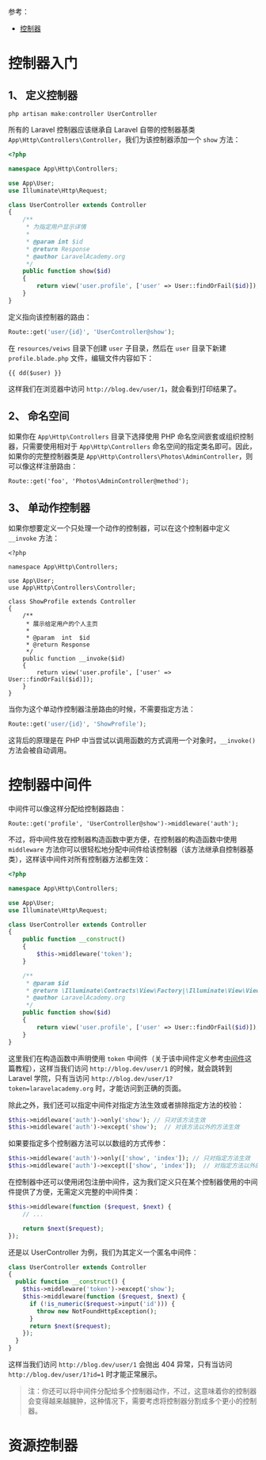 参考：  
* [控制器](https://laravelacademy.org/post/7836.html)  

# 控制器入门
## 1、 定义控制器
```
php artisan make:controller UserController
```
所有的 Laravel 控制器应该继承自 Laravel 自带的控制器基类 `App\Http\Controllers\Controller`，我们为该控制器添加一个 `show` 方法：  
```php
<?php

namespace App\Http\Controllers;

use App\User;
use Illuminate\Http\Request;

class UserController extends Controller
{
    /**
     * 为指定用户显示详情
     *
     * @param int $id
     * @return Response
     * @author LaravelAcademy.org
     */
    public function show($id)
    {
        return view('user.profile', ['user' => User::findOrFail($id)]);
    }
}
```
定义指向该控制器的路由：  
```php
Route::get('user/{id}', 'UserController@show');
```

在 `resources/veiws` 目录下创建 `user` 子目录，然后在 `user` 目录下新建 `profile.blade.php` 文件，编辑文件内容如下：  
```
{{ dd($user) }}
```
这样我们在浏览器中访问 `http://blog.dev/user/1`，就会看到打印结果了。  


## 2、 命名空间
如果你在 `App\Http\Controllers` 目录下选择使用 PHP 命名空间嵌套或组织控制器，只需要使用相对于 `App\Http\Controllers` 命名空间的指定类名即可。因此，如果你的完整控制器类是 `App\Http\Controllers\Photos\AdminController`，则可以像这样注册路由：  
```
Route::get('foo', 'Photos\AdminController@method');
```

## 3、 单动作控制器
如果你想要定义一个只处理一个动作的控制器，可以在这个控制器中定义 `__invoke` 方法：  
```
<?php

namespace App\Http\Controllers;

use App\User;
use App\Http\Controllers\Controller;

class ShowProfile extends Controller
{
    /**
     * 展示给定用户的个人主页          
     *
     * @param  int  $id
     * @return Response
     */
    public function __invoke($id)
    {
        return view('user.profile', ['user' => User::findOrFail($id)]);
    }
}
```
当你为这个单动作控制器注册路由的时候，不需要指定方法：  
```php
Route::get('user/{id}', 'ShowProfile');
```
这背后的原理是在 PHP 中当尝试以调用函数的方式调用一个对象时，`__invoke()` 方法会被自动调用。  




# 控制器中间件
中间件可以像这样分配给控制器路由：  
```
Route::get('profile', 'UserController@show')->middleware('auth');
```
不过，将中间件放在控制器构造函数中更方便，在控制器的构造函数中使用 `middleware` 方法你可以很轻松地分配中间件给该控制器（该方法继承自控制器基类），这样该中间件对所有控制器方法都生效：  
```php
<?php

namespace App\Http\Controllers;

use App\User;
use Illuminate\Http\Request;

class UserController extends Controller
{
    public function __construct()
    {
        $this->middleware('token');
    }

    /**
     * @param $id
     * @return \Illuminate\Contracts\View\Factory|\Illuminate\View\View
     * @author LaravelAcademy.org
     */
    public function show($id)
    {
        return view('user.profile', ['user' => User::findOrFail($id)]);
    }
}
```
这里我们在构造函数中声明使用 `token` 中间件（关于该中间件定义参考[中间件](https://laravelacademy.org/post/7812.html)这篇教程），这样当我们访问 `http://blog.dev/user/1` 的时候，就会跳转到 Laravel 学院，只有当访问 `http://blog.dev/user/1?token=laravelacademy.org` 时，才能访问到正确的页面。  

除此之外，我们还可以指定中间件对指定方法生效或者排除指定方法的校验：  
```php
$this->middleware('auth')->only('show'); // 只对该方法生效
$this->middleware('auth')->except('show');  // 对该方法以外的方法生效
```
如果要指定多个控制器方法可以以数组的方式传参：  
```php
$this->middleware('auth')->only(['show', 'index']); // 只对指定方法生效
$this->middleware('auth')->except(['show', 'index']);  // 对指定方法以外的方法生效
```
在控制器中还可以使用闭包注册中间件，这为我们定义只在某个控制器使用的中间件提供了方便，无需定义完整的中间件类：  
```php
$this->middleware(function ($request, $next) {
    // ...

    return $next($request);
});
```
还是以 UserController 为例，我们为其定义一个匿名中间件：  
```php
class UserController extends Controller
{
  public function __construct() {
    $this->middleware('token')->except('show');
    $this->middleware(function ($request, $next) {
      if (!is_numeric($request->input('id'))) {
        throw new NotFoundHttpException();
      }
      return $next($request);
    });
  }
}
```
这样当我们访问 `http://blog.dev/user/1` 会抛出 404 异常，只有当访问 `http://blog.dev/user/1?id=1` 时才能正常展示。

>注：你还可以将中间件分配给多个控制器动作，不过，这意味着你的控制器会变得越来越臃肿，这种情况下，需要考虑将控制器分割成多个更小的控制器。  




# 资源控制器
